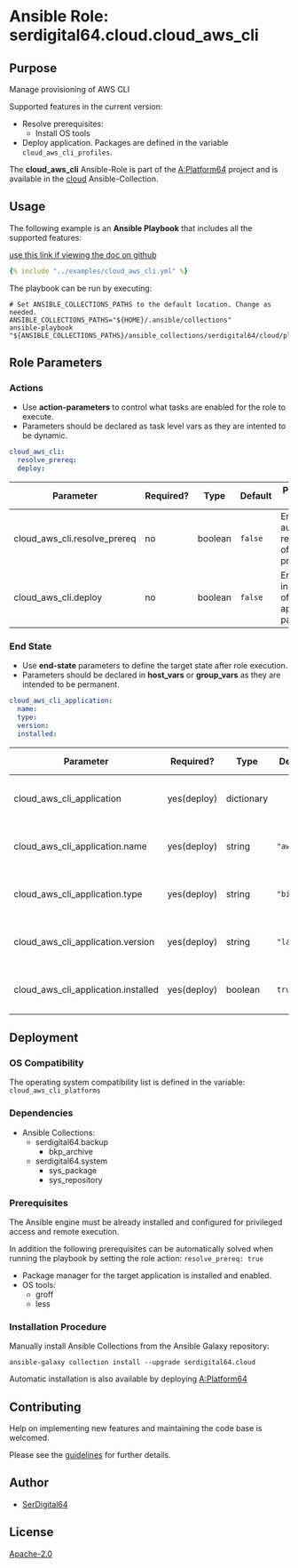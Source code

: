 # Ansible Role: serdigital64.cloud.cloud_aws_cli

## Purpose

Manage provisioning of AWS CLI

Supported features in the current version:

- Resolve prerequisites:
  - Install OS tools
- Deploy application. Packages are defined in the variable `cloud_aws_cli_profiles`.

The **cloud_aws_cli** Ansible-Role is part of the [A:Platform64](https://github.com/aplatform64/aplatform64) project and is available in the [cloud](https://aplatform64.readthedocs.io/en/latest/collections/cloud) Ansible-Collection.

## Usage

The following example is an **Ansible Playbook** that includes all the supported features:

[use this link if viewing the doc on github](https://github.com/aplatform64/cloud/blob/main/playbooks/cloud_aws_cli.yml)

```yaml
{% include "../examples/cloud_aws_cli.yml" %}
```

The playbook can be run by executing:

```shell
# Set ANSIBLE_COLLECTIONS_PATHS to the default location. Change as needed.
ANSIBLE_COLLECTIONS_PATHS="${HOME}/.ansible/collections"
ansible-playbook "${ANSIBLE_COLLECTIONS_PATHS}/ansible_collections/serdigital64/cloud/playbooks/cloud_aws_cli.yml"
```

## Role Parameters

### Actions

- Use **action-parameters** to control what tasks are enabled for the role to execute.
- Parameters should be declared as task level vars as they are intented to be dynamic.

```yaml
cloud_aws_cli:
  resolve_prereq:
  deploy:
```

| Parameter                    | Required? | Type    | Default | Purpose / Value                             |
| ---------------------------- | --------- | ------- | ------- | ------------------------------------------- |
| cloud_aws_cli.resolve_prereq | no        | boolean | `false` | Enable automatic resolution of prequisites  |
| cloud_aws_cli.deploy         | no        | boolean | `false` | Enable installation of application packages |

### End State

- Use **end-state** parameters to define the target state after role execution.
- Parameters should be declared in **host_vars** or **group_vars** as they are intended to be permanent.

```yaml
cloud_aws_cli_application:
  name:
  type:
  version:
  installed:
```

| Parameter                           | Required?   | Type       | Default    | Purpose / Value                    |
| ----------------------------------- | ----------- | ---------- | ---------- | ---------------------------------- |
| cloud_aws_cli_application           | yes(deploy) | dictionary |            | Set application package end state  |
| cloud_aws_cli_application.name      | yes(deploy) | string     | `"awscli"` | Select application package name    |
| cloud_aws_cli_application.type      | yes(deploy) | string     | `"binary"` | Select application package type    |
| cloud_aws_cli_application.version   | yes(deploy) | string     | `"latest"` | Select application package version |
| cloud_aws_cli_application.installed | yes(deploy) | boolean    | `true`     | Set application package end state  |

## Deployment

### OS Compatibility

The operating system compatibility list is defined in the variable: `cloud_aws_cli_platforms`

### Dependencies

- Ansible Collections:
  - serdigital64.backup
    - bkp_archive
  - serdigital64.system
    - sys_package
    - sys_repository

### Prerequisites

The Ansible engine must be already installed and configured for privileged access and remote execution.

In addition the following prerequisites can be automatically solved when running the playbook by setting the role action: `resolve_prereq: true`

- Package manager for the target application is installed and enabled.
- OS tools:
  - groff
  - less

### Installation Procedure

Manually install Ansible Collections from the Ansible Galaxy repository:

```shell
ansible-galaxy collection install --upgrade serdigital64.cloud
```

Automatic installation is also available by deploying [A:Platform64](https://aplatform64.readthedocs.io/en/latest/#deployment)

## Contributing

Help on implementing new features and maintaining the code base is welcomed.

Please see the [guidelines](https://aplatform64.readthedocs.io/en/latest/contributing/CONTRIBUTING) for further details.

## Author

- [SerDigital64](https://serdigital64.github.io/)

## License

[Apache-2.0](https://www.apache.org/licenses/LICENSE-2.0.txt)
